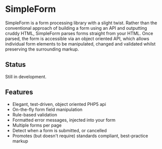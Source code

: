 # SimpleForm #

SimpleForm is a form processing library with a slight twist. Rather than the conventional approach of building a form using an API and outputting cruddy HTML, SimpleForm parses forms straight from your HTML. Once parsed, the form is accessible via an object oriented API, which allows individual form elements to be manipulated, changed and validated whilst preserving the surrounding markup.

## Status ##

Still in development.

## Features ##

  * Elegant, test-driven, object oriented PHP5 api
  * On-the-fly form field manipulation
  * Rule-based validation
  * Formatted error messages, injected into your form
  * Multiple forms per page
  * Detect when a form is submitted, or cancelled
  * Promotes (but doesn't require) standards compliant, best-practice markup
